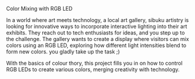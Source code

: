 

Color Mixing with RGB LED


In a world where art meets technology, a local art gallery, sibuku artistry is looking for innovative ways to incorporate interactive lighting into their art exhibits. 
They reach out to tech enthusiasts for ideas, and you step up to the challenge. 
The gallery wants to create a display where visitors can mix colors using an RGB LED, exploring how different light intensities blend to form new colors. 
        you gladly take up the task ;)


With the basics of colour thory, this project fills you in on  how to control RGB LEDs to create various colors, merging creativity with technology.